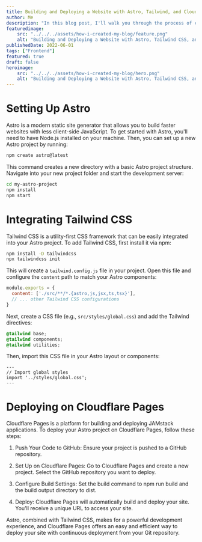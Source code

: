 ```yaml
---
title: Building and Deploying a Website with Astro, Tailwind, and Cloudflare Pages
author: Me
description: "In this blog post, I'll walk you through the process of creating a website using Astro, styling it with Tailwind CSS, and deploying it on Cloudflare Pages. This combination offers a fast, modern, and efficient way to build and deploy web applications."
featuredimage:
    src: "../../../assets/how-i-created-my-blog/feature.png"
    alt: "Building and Deploying a Website with Astro, Tailwind CSS, and Cloudflare Pages"
publishedDate: 2022-06-01
tags: ["Frontend"]
featured: true
draft: false
heroimage:
    src: "../../../assets/how-i-created-my-blog/hero.png"
    alt: "Building and Deploying a Website with Astro, Tailwind CSS, and Cloudflare Pages"
---
```


# Setting Up Astro

Astro is a modern static site generator that allows you to build faster websites with less client-side JavaScript. To get started with Astro, you'll need to have Node.js installed on your machine. Then, you can set up a new Astro project by running:

```bash
npm create astro@latest
```

This command creates a new directory with a basic Astro project structure. Navigate into your new project folder and start the development server:

```bash
cd my-astro-project
npm install
npm start
```

# Integrating Tailwind CSS
Tailwind CSS is a utility-first CSS framework that can be easily integrated into your Astro project. To add Tailwind CSS, first install it via npm:

```bash
npm install -D tailwindcss
npx tailwindcss init
```

This will create a `tailwind.config.js` file in your project. Open this file and configure the `content` path to match your Astro components:

```javascript
module.exports = {
  content: ['./src/**/*.{astro,js,jsx,ts,tsx}'],
  // ... other Tailwind CSS configurations
}
```

Next, create a CSS file (e.g., `src/styles/global.css`) and add the Tailwind directives:

```css
@tailwind base;
@tailwind components;
@tailwind utilities;
```

Then, import this CSS file in your Astro layout or components:

```astro
---
// Import global styles
import '../styles/global.css';
---
```

# Deploying on Cloudflare Pages

Cloudflare Pages is a platform for building and deploying JAMstack applications. To deploy your Astro project on Cloudflare Pages, follow these steps:

1. Push Your Code to GitHub: Ensure your project is pushed to a GitHub repository.

1. Set Up on Cloudflare Pages: Go to Cloudflare Pages and create a new project. Select the GitHub repository you want to deploy.

1. Configure Build Settings: Set the build command to npm run build and the build output directory to dist.

1. Deploy: Cloudflare Pages will automatically build and deploy your site. You'll receive a unique URL to access your site.

Astro, combined with Tailwind CSS, makes for a powerful development experience, and Cloudflare Pages offers an easy and efficient way to deploy your site with continuous deployment from your Git repository.